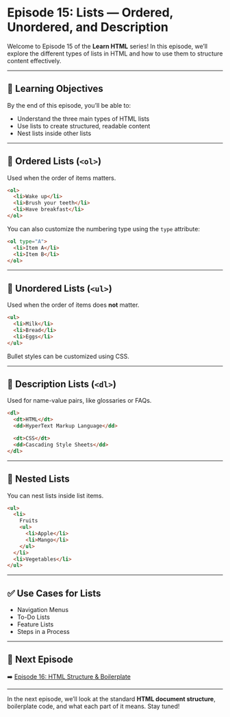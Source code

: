 # Episode 15: Lists — Ordered, Unordered, and Description

Welcome to Episode 15 of the **Learn HTML** series! In this episode, we’ll explore the different types of lists in HTML and how to use them to structure content effectively.

---

## 🧠 Learning Objectives

By the end of this episode, you’ll be able to:

- Understand the three main types of HTML lists
- Use lists to create structured, readable content
- Nest lists inside other lists

---

## 🔢 Ordered Lists (`<ol>`)

Used when the order of items matters.

```html
<ol>
  <li>Wake up</li>
  <li>Brush your teeth</li>
  <li>Have breakfast</li>
</ol>
```

You can also customize the numbering type using the `type` attribute:

```html
<ol type="A">
  <li>Item A</li>
  <li>Item B</li>
</ol>
```

---

## 🔘 Unordered Lists (`<ul>`)

Used when the order of items does **not** matter.

```html
<ul>
  <li>Milk</li>
  <li>Bread</li>
  <li>Eggs</li>
</ul>
```

Bullet styles can be customized using CSS.

---

## 🧾 Description Lists (`<dl>`)

Used for name-value pairs, like glossaries or FAQs.

```html
<dl>
  <dt>HTML</dt>
  <dd>HyperText Markup Language</dd>

  <dt>CSS</dt>
  <dd>Cascading Style Sheets</dd>
</dl>
```

---

## 🔁 Nested Lists

You can nest lists inside list items.

```html
<ul>
  <li>
    Fruits
    <ul>
      <li>Apple</li>
      <li>Mango</li>
    </ul>
  </li>
  <li>Vegetables</li>
</ul>
```

---

## ✅ Use Cases for Lists

- Navigation Menus
- To-Do Lists
- Feature Lists
- Steps in a Process

---

## 🔗 Next Episode

➡️ [Episode 16: HTML Structure & Boilerplate](../Episode_16/Readme.md)

---

In the next episode, we’ll look at the standard **HTML document structure**, boilerplate code, and what each part of it means. Stay tuned!
